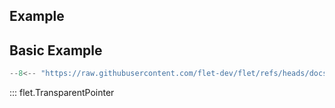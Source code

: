 ## Example

## Basic Example

```python
--8<-- "https://raw.githubusercontent.com/flet-dev/flet/refs/heads/docs/sdk/python/examples/controls/transparent-pointer/basic.py"
```

::: flet.TransparentPointer
